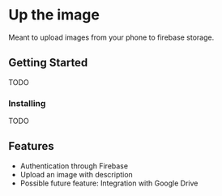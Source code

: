 # Up the image

Meant to upload images from your phone to firebase storage.

## Getting Started

TODO

### Installing

TODO

## Features

* Authentication through Firebase
* Upload an image with description
* Possible future feature: Integration with Google Drive
